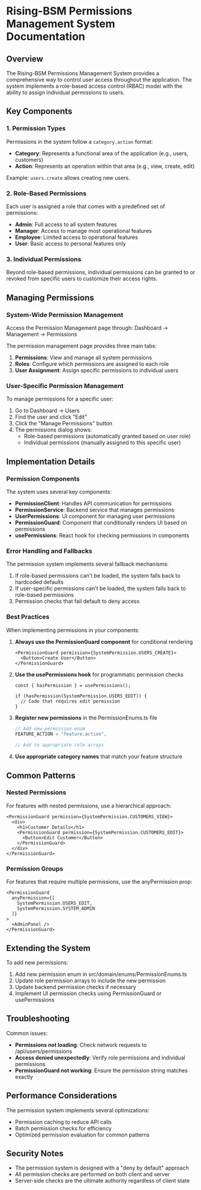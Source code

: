 # Rising-BSM Permissions Management System Documentation

## Overview

The Rising-BSM Permissions Management System provides a comprehensive way to control user access throughout the application. The system implements a role-based access control (RBAC) model with the ability to assign individual permissions to users.

## Key Components

### 1. Permission Types

Permissions in the system follow a `category.action` format:

- **Category**: Represents a functional area of the application (e.g., users, customers)
- **Action**: Represents an operation within that area (e.g., view, create, edit)

Example: `users.create` allows creating new users.

### 2. Role-Based Permissions

Each user is assigned a role that comes with a predefined set of permissions:

- **Admin**: Full access to all system features
- **Manager**: Access to manage most operational features
- **Employee**: Limited access to operational features
- **User**: Basic access to personal features only

### 3. Individual Permissions

Beyond role-based permissions, individual permissions can be granted to or revoked from specific users to customize their access rights.

## Managing Permissions

### System-Wide Permission Management

Access the Permission Management page through:
Dashboard → Management → Permissions

The permission management page provides three main tabs:

1. **Permissions**: View and manage all system permissions
2. **Roles**: Configure which permissions are assigned to each role
3. **User Assignment**: Assign specific permissions to individual users

### User-Specific Permission Management

To manage permissions for a specific user:

1. Go to Dashboard → Users
2. Find the user and click "Edit"
3. Click the "Manage Permissions" button
4. The permissions dialog shows:
   - Role-based permissions (automatically granted based on user role)
   - Individual permissions (manually assigned to this specific user)

## Implementation Details

### Permission Components

The system uses several key components:

- **PermissionClient**: Handles API communication for permissions
- **PermissionService**: Backend service that manages permissions
- **UserPermissions**: UI component for managing user permissions
- **PermissionGuard**: Component that conditionally renders UI based on permissions
- **usePermissions**: React hook for checking permissions in components

### Error Handling and Fallbacks

The permission system implements several fallback mechanisms:

1. If role-based permissions can't be loaded, the system falls back to hardcoded defaults
2. If user-specific permissions can't be loaded, the system falls back to role-based permissions
3. Permission checks that fail default to deny access

### Best Practices

When implementing permissions in your components:

1. **Always use the PermissionGuard component** for conditional rendering
   ```tsx
   <PermissionGuard permission={SystemPermission.USERS_CREATE}>
     <Button>Create User</Button>
   </PermissionGuard>
   ```

2. **Use the usePermissions hook** for programmatic permission checks
   ```tsx
   const { hasPermission } = usePermissions();
   
   if (hasPermission(SystemPermission.USERS_EDIT)) {
     // Code that requires edit permission
   }
   ```

3. **Register new permissions** in the PermissionEnums.ts file
   ```typescript
   // Add new permission enum
   FEATURE_ACTION = "feature.action",
   
   // Add to appropriate role arrays
   ```

4. **Use appropriate category names** that match your feature structure

## Common Patterns

### Nested Permissions

For features with nested permissions, use a hierarchical approach:

```tsx
<PermissionGuard permission={SystemPermission.CUSTOMERS_VIEW}>
  <div>
    <h1>Customer Details</h1>
    <PermissionGuard permission={SystemPermission.CUSTOMERS_EDIT}>
      <Button>Edit Customer</Button>
    </PermissionGuard>
  </div>
</PermissionGuard>
```

### Permission Groups

For features that require multiple permissions, use the anyPermission prop:

```tsx
<PermissionGuard 
  anyPermission={[
    SystemPermission.USERS_EDIT,
    SystemPermission.SYSTEM_ADMIN
  ]}
>
  <AdminPanel />
</PermissionGuard>
```

## Extending the System

To add new permissions:

1. Add new permission enum in src/domain/enums/PermissionEnums.ts
2. Update role permission arrays to include the new permission
3. Update backend permission checks if necessary
4. Implement UI permission checks using PermissionGuard or usePermissions

## Troubleshooting

Common issues:

- **Permissions not loading**: Check network requests to /api/users/permissions
- **Access denied unexpectedly**: Verify role permissions and individual permissions
- **PermissionGuard not working**: Ensure the permission string matches exactly

## Performance Considerations

The permission system implements several optimizations:

- Permission caching to reduce API calls
- Batch permission checks for efficiency
- Optimized permission evaluation for common patterns

## Security Notes

- The permission system is designed with a "deny by default" approach
- All permission checks are performed on both client and server
- Server-side checks are the ultimate authority regardless of client state

